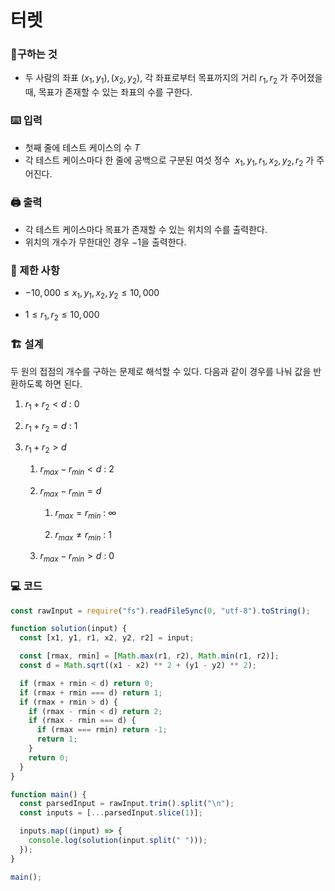# 터렛

### 🚩구하는 것

- 두 사람의 좌표 $(x_1,y_1), (x_2,y_2)$, 각 좌표로부터 목표까지의 거리 $r_1, r_2$ 가 주어졌을 때, 목표가 존재할 수 있는 좌표의 수를 구한다.

### ⌨️ 입력

- 첫째 줄에 테스트 케이스의 수 $T$
- 각 테스트 케이스마다 한 줄에 공백으로 구분된 여섯 정수  $x_1, y_1, r_1, x_2, y_2, r_2$ 가 주어진다.

### 🖨️ 출력

- 각 테스트 케이스마다 목표가 존재할 수 있는 위치의 수를 출력한다.
- 위치의 개수가 무한대인 경우 $-1$을 출력한다.

### 🚫 제한 사항

- $-10,000 ≤ x_1, y_1, x_2, y_2 ≤ 10,000$

- $1≤r_1,r_2≤10,000$

### 🏗 설계

두 원의 접점의 개수를 구하는 문제로 해석할 수 있다.
다음과 같이 경우를 나눠 값을 반환하도록 하면 된다.

1. $r_1+r_2<d$ : $0$

2. $r_1+r_2=d$ : $1$

3. $r_1+r_2>d$

   1. $r_{max}-r_{min}<d$ : $2$

   2. $r_{max}-r_{min}=d$

      1. $r_{max}=r_{min}$ : $\infty$

      2. $r_{max} \neq r_{min}$ : $1$

   3. $r_{max}-r_{min}>d$ : $0$

### 💻 코드

```js
const rawInput = require("fs").readFileSync(0, "utf-8").toString();

function solution(input) {
  const [x1, y1, r1, x2, y2, r2] = input;

  const [rmax, rmin] = [Math.max(r1, r2), Math.min(r1, r2)];
  const d = Math.sqrt((x1 - x2) ** 2 + (y1 - y2) ** 2);

  if (rmax + rmin < d) return 0;
  if (rmax + rmin === d) return 1;
  if (rmax + rmin > d) {
    if (rmax - rmin < d) return 2;
    if (rmax - rmin === d) {
      if (rmax === rmin) return -1;
      return 1;
    }
    return 0;
  }
}

function main() {
  const parsedInput = rawInput.trim().split("\n");
  const inputs = [...parsedInput.slice(1)];

  inputs.map((input) => {
    console.log(solution(input.split(" ")));
  });
}

main();
```
